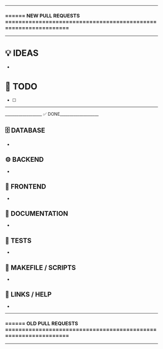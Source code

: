 
------------------------
###  ======    NEW PULL REQUESTS   ================================================================
------------------------

# 💡 IDEAS
-

# 🧰 TODO
- [ ] 
---
___________________ ✅ DONE____________________

## 🗄️ DATABASE
- 

## ⚙️ BACKEND
- 

## 🎨 FRONTEND
- 

## 📘 DOCUMENTATION
- 

## 🧪 TESTS
- 

## 🧰 MAKEFILE / SCRIPTS
- 

## 🔗 LINKS / HELP
- 


------------------------
### ======    OLD PULL REQUESTS   ================================================================
------------------------
